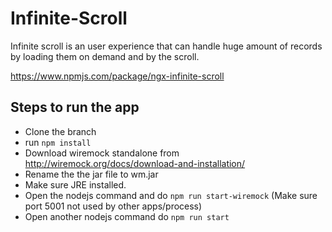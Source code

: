 # Infinite-Scroll
Infinite scroll is an user experience that can handle huge amount of records by loading them on demand and by the scroll.

https://www.npmjs.com/package/ngx-infinite-scroll

## Steps to run the app

- Clone the branch
- run `npm install`
- Download wiremock standalone from http://wiremock.org/docs/download-and-installation/
- Rename the the jar file to wm.jar
- Make sure JRE installed.
- Open the nodejs command and do `npm run start-wiremock` (Make sure port 5001 not used by other apps/process)
- Open another nodejs command do `npm run start`

